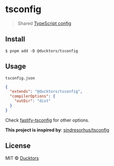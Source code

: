# tsconfig

> Shared [TypeScript config](https://www.typescriptlang.org/docs/handbook/tsconfig-json.html)

## Install

```
$ pnpm add -D @ducktors/tsconfig
```

## Usage

`tsconfig.json`

```json
{
  "extends": "@ducktors/tsconfig",
  "compilerOptions": {
    "outDir": "dist"
  }
}
```
Check [fastify-tsconfig](https://github.com/fastify/tsconfig) for other options.

**This project is inspired by**: [sindresorhus/tsconfig](https://github.com/sindresorhus/tsconfig)

## License

MIT © [Ducktors](https://ducktors.dev)
